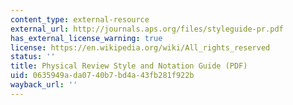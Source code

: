 ```yaml
---
content_type: external-resource
external_url: http://journals.aps.org/files/styleguide-pr.pdf
has_external_license_warning: true
license: https://en.wikipedia.org/wiki/All_rights_reserved
status: ''
title: Physical Review Style and Notation Guide (PDF)
uid: 0635949a-da07-40b7-bd4a-43fb281f922b
wayback_url: ''
---
```

